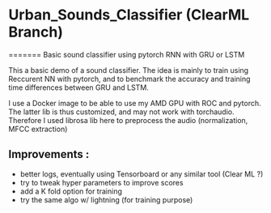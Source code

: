 # Urban_Sounds_Classifier (ClearML Branch)
=======
Basic sound classifier using pytorch RNN with GRU or LSTM

This a basic demo of a sound classifier. The idea is mainly to train using Reccurent NN with pytorch, and to benchmark the accuracy and training time 
differences between GRU and LSTM.

I use a Docker image to be able to use my AMD GPU with ROC and pytorch. The latter lib is thus customized, and may not work with torchaudio. Therefore 
I used librosa lib here to preprocess the audio (normalization, MFCC extraction)

Improvements :
--------------
  - better logs, eventually using Tensorboard or any similar tool (Clear ML ?)
  - try to tweak hyper parameters to improve scores
  - add a K fold option for training
  - try the same algo w/ lightning (for training purpose)
